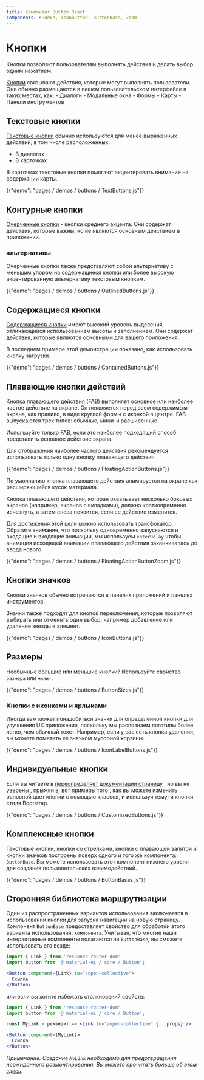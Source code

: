```yaml
---
title: Компонент Button React
components: Кнопка, IconButton, ButtonBase, Zoom
---
```

# Кнопки

<p class="description">Кнопки позволяют пользователям выполнять действия и делать выбор одним нажатием.</p>

[Кнопки](https://material.io/design/components/buttons.html) связывают действия, которые могут выполнять пользователи. Они обычно размещаются в вашем пользовательском интерфейсе в таких местах, как: - Диалоги - Модальные окна - Формы - Карты - Панели инструментов

## Текстовые кнопки

[Текстовые кнопки](https://material.io/design/components/buttons.html#text-button) обычно используются для менее выраженных действий, в том числе расположенных:

- В диалогах
- В карточках

В карточках текстовые кнопки помогают акцентировать внимание на содержании карты.

{{"demo": "pages / demos / buttons / TextButtons.js"}}

## Контурные кнопки

[Очерченные кнопки](https://material.io/design/components/buttons.html#outlined-button) - кнопки среднего акцента. Они содержат действия, которые важны, но не являются основным действием в приложении.

### альтернативы

Очерченные кнопки также представляют собой альтернативу с меньшим упором на содержащиеся кнопки или более высокую акцентированную альтернативу текстовым кнопкам.

{{"demo": "pages / demos / buttons / OutlinedButtons.js"}}

## Содержащиеся кнопки

[Содержащиеся кнопки](https://material.io/design/components/buttons.html#contained-button) имеют высокий уровень выделения, отличающийся использованием высоты и заполнением. Они содержат действия, которые являются основными для вашего приложения.

В последнем примере этой демонстрации показано, как использовать кнопку загрузки.

{{"demo": "pages / demos / buttons / ContainedButtons.js"}}

## Плавающие кнопки действий

Кнопка [плавающего действия](https://material.io/design/components/buttons-floating-action-button.html) (FAB) выполняет основное или наиболее частое действие на экране. Он появляется перед всем содержимым экрана, как правило, в виде круглой формы с иконкой в ​​центре. FAB выпускаются трех типов: обычные, мини-и расширенные.

Используйте только FAB, если это наиболее подходящий способ представить основное действие экрана.

Для отображения наиболее частого действия рекомендуется использовать только одну кнопку плавающего действия.

{{"demo": "pages / demos / buttons / FloatingActionButtons.js"}}

По умолчанию кнопка плавающего действия анимируется на экране как расширяющийся кусок материала.

Кнопка плавающего действия, которая охватывает несколько боковых экранов (например, экранов с вкладками), должна кратковременно исчезнуть, а затем снова появится, если ее действие изменится.

Для достижения этой цели можно использовать трансфокатор. Обратите внимание, что поскольку одновременно запускаются и входящие и входящие анимации, мы используем `enterDelay` чтобы анимация исходящей анимации плавающего действия заканчивалась до ввода нового.

{{"demo": "pages / demos / buttons / FloatingActionButtonZoom.js"}}

## Кнопки значков

Кнопки значков обычно встречаются в панелях приложений и панелях инструментов.

Значки также подходят для кнопок переключения, которые позволяют выбирать или отменять один выбор, например добавление или удаление звезды в элемент.

{{"demo": "pages / demos / buttons / IconButtons.js"}}

## Размеры

Необычные большие или меньшие кнопки? Используйте свойство `размера` или `мини-`.

{{"demo": "pages / demos / buttons / ButtonSizes.js"}}

### Кнопки с иконками и ярлыками

Иногда вам может понадобиться значки для определенной кнопки для улучшения UX приложения, поскольку мы распознаем логотипы более легко, чем обычный текст. Например, если у вас есть кнопка удаления, вы можете пометить ее значком мусорной корзины.

{{"demo": "pages / demos / buttons / IconLabelButtons.js"}}

## Индивидуальные кнопки

Если вы читаете в [переопределяет документации страницу](/customization/overrides/) , но вы не уверены , прыжки в, вот примеры того , как вы можете изменить основной цвет кнопки с помощью классов, и используя тему; и кнопки стиля Bootstrap.

{{"demo": "pages / demos / buttons / CustomizedButtons.js"}}

## Комплексные кнопки

Текстовые кнопки, кнопки со стрелками, кнопки с плавающей запятой и кнопки значков построены поверх одного и того же компонента: `ButtonBase`. Вы можете использовать этот компонент нижнего уровня для создания пользовательских взаимодействий.

{{"demo": "pages / demos / buttons / ButtonBases.js"}}

## Сторонняя библиотека маршрутизации

Один из распространенных вариантов использования заключается в использовании кнопки для запуска навигации на новую страницу. Компонент `ButtonBase` предоставляет свойство для обработки этого варианта использования: `компонента`. Учитывая, что многие наши интерактивные компоненты полагаются на `ButtonBase`, вы сможете использовать его везде:

```jsx
import { Link } from 'response-router-dom'
import button from '@ material-ui / core / Button';

<Button component={Link} to="/open-collective">
  Ссылка
</Button>
```

или если вы хотите избежать столкновений свойств:

```jsx
import { Link } from 'response-router-dom'
import button from '@ material-ui / core / Button';

const MyLink = реквизит => <Link to="/open-collective" {...props} />

<Button component={MyLink}>
  Ссылка
</Button>
```

*Примечание. Создание `MyLink` необходимо для предотвращения неожиданного размонтирования. Вы можете прочитать больше об этом [здесь](/guides/composition/#component-property).*